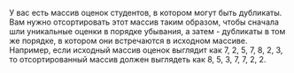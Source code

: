 У вас есть массив оценок студентов, в котором могут быть дубликаты. Вам нужно отсортировать этот массив таким образом, чтобы сначала шли уникальные оценки в порядке убывания, а затем - дубликаты в том же порядке, в котором они встречаются в исходном массиве. Например, если исходный массив оценок выглядит как 7, 2, 5, 7, 8, 2, 3, то отсортированный массив должен выглядеть как 8, 5, 3, 7, 7, 2, 2.
